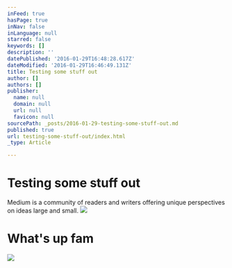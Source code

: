 ```yaml
---
inFeed: true
hasPage: true
inNav: false
inLanguage: null
starred: false
keywords: []
description: ''
datePublished: '2016-01-29T16:48:28.617Z'
dateModified: '2016-01-29T16:46:49.131Z'
title: Testing some stuff out
author: []
authors: []
publisher:
  name: null
  domain: null
  url: null
  favicon: null
sourcePath: _posts/2016-01-29-testing-some-stuff-out.md
published: true
url: testing-some-stuff-out/index.html
_type: Article

---
```

# Testing some stuff out

Medium is a community of readers and writers offering unique perspectives on ideas large and small.
![](https://the-grid-user-content.s3-us-west-2.amazonaws.com/f44826a7-d6b6-48b1-aae3-cb2fa756c078.jpg)

# What's up fam
![](https://the-grid-user-content.s3-us-west-2.amazonaws.com/276209fd-31bb-48f1-b434-ad6110bcdcef.jpg)